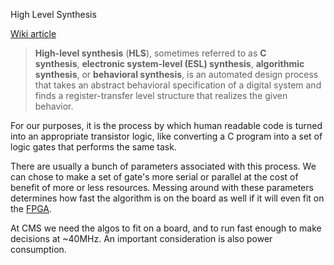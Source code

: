 High Level Synthesis

[Wiki article](https://en.wikipedia.org/wiki/High-level_synthesis)

>**High-level synthesis** (**HLS**), sometimes referred to as **C synthesis**, **electronic system-level (ESL) synthesis**, **algorithmic synthesis**, or **behavioral synthesis**, is an automated design process that takes an abstract behavioral specification of a digital system and finds a register-transfer level structure that realizes the given behavior.

For our purposes, it is the process by which human readable code is turned into an appropriate transistor logic, like converting a C program into a set of logic gates that performs the same task.

There are usually a bunch of parameters associated with this process. We can chose to make a set of gate's more serial or parallel at the cost of benefit of more or less resources. Messing around with these parameters determines how fast the algorithm is on the board as well if it will even fit on the [FPGA](FPGAs.md).

At CMS we need the algos to fit on a board, and to run fast enough to make decisions at ~40MHz. An important consideration is also power consumption.